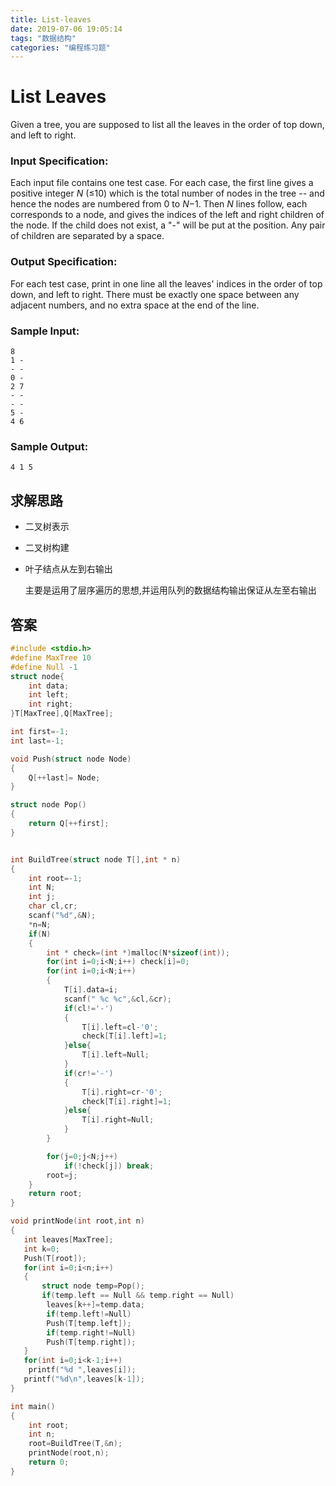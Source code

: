 ```yaml
---
title: List-leaves
date: 2019-07-06 19:05:14
tags: "数据结构"
categories: "编程练习题"
---
```


# **List Leaves** 

Given a tree, you are supposed to list all the leaves in the order of top down, and left to right.

### Input Specification:

Each input file contains one test case. For each case, the first line gives a positive integer *N* (≤10) which is the total number of nodes in the tree -- and hence the nodes are numbered from 0 to *N*−1. Then *N* lines follow, each corresponds to a node, and gives the indices of the left and right children of the node. If the child does not exist, a "-" will be put at the position. Any pair of children are separated by a space.

### Output Specification:

For each test case, print in one line all the leaves' indices in the order of top down, and left to right. There must be exactly one space between any adjacent numbers, and no extra space at the end of the line.

### Sample Input:

```in
8
1 -
- -
0 -
2 7
- -
- -
5 -
4 6
```

### Sample Output:

```out
4 1 5
```

## 求解思路

- 二叉树表示

- 二叉树构建

- 叶子结点从左到右输出

  主要是运用了层序遍历的思想,并运用队列的数据结构输出保证从左至右输出

## 答案

```c
#include <stdio.h>
#define MaxTree 10
#define Null -1
struct node{
    int data;
    int left;
    int right;
}T[MaxTree],Q[MaxTree];

int first=-1;
int last=-1;

void Push(struct node Node)
{
    Q[++last]= Node;
}

struct node Pop()
{
    return Q[++first];
}


int BuildTree(struct node T[],int * n)
{
    int root=-1;
    int N;
    int j;
    char cl,cr;
    scanf("%d",&N);
    *n=N;
    if(N)
    {
        int * check=(int *)malloc(N*sizeof(int));
        for(int i=0;i<N;i++) check[i]=0;
        for(int i=0;i<N;i++)
        {
            T[i].data=i;
            scanf(" %c %c",&cl,&cr);
            if(cl!='-')
            {
                T[i].left=cl-'0';
                check[T[i].left]=1;
            }else{
                T[i].left=Null;
            }
            if(cr!='-')
            {
                T[i].right=cr-'0';
                check[T[i].right]=1;
            }else{
                T[i].right=Null;
            }
        }

        for(j=0;j<N;j++)
            if(!check[j]) break;
        root=j;
    }
    return root;
}

void printNode(int root,int n)
{
   int leaves[MaxTree];
   int k=0;
   Push(T[root]);
   for(int i=0;i<n;i++)
   {
       struct node temp=Pop();
       if(temp.left == Null && temp.right == Null)
        leaves[k++]=temp.data;
        if(temp.left!=Null)
        Push(T[temp.left]);
        if(temp.right!=Null)
        Push(T[temp.right]);
   }
   for(int i=0;i<k-1;i++)
    printf("%d ",leaves[i]);
   printf("%d\n",leaves[k-1]);
}

int main()
{
    int root;
    int n;
    root=BuildTree(T,&n);
    printNode(root,n);
    return 0;
}

```
